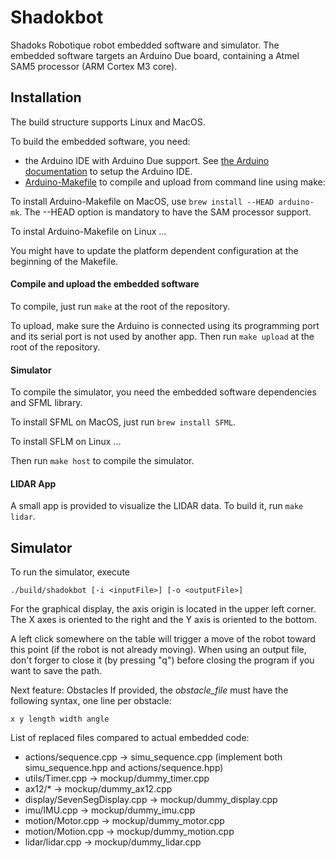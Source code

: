 # Shadokbot

Shadoks Robotique robot embedded software and simulator.
The embedded software targets an Arduino Due board, containing a Atmel SAM5 processor (ARM Cortex M3 core).


## Installation

The build structure supports Linux and MacOS.

To build the embedded software, you need:
* the Arduino IDE with Arduino Due support. See [the Arduino documentation](https://www.arduino.cc/en/Guide/ArduinoDue#toc2)
to setup the Arduino IDE.
* [Arduino-Makefile](https://github.com/sudar/Arduino-Makefile) to compile and upload
from command line using make:

To install Arduino-Makefile on MacOS, use `brew install --HEAD arduino-mk`.
The --HEAD option is mandatory to have the SAM processor support.

To instal Arduino-Makefile on Linux ...

You might have to update the platform dependent configuration at the beginning of the Makefile.


#### Compile and upload the embedded software

To compile, just run `make` at the root of the repository.

To upload, make sure the Arduino is connected using its programming port and its serial
port is not used by another app.
Then run `make upload` at the root of the repository.

#### Simulator

To compile the simulator, you need the embedded software dependencies and SFML library.

To install SFML on MacOS, just run `brew install SFML`.

To install SFLM on Linux ...

Then run `make host` to compile the simulator.

#### LIDAR App

A small app is provided to visualize the LIDAR data. To build it, run `make lidar`.


## Simulator

To run the simulator, execute
```
./build/shadokbot [-i <inputFile>] [-o <outputFile>]
```
For the graphical display, the axis origin is located in the upper left corner.
The X axes is oriented to the right and the Y axis is oriented to the bottom.

A left click somewhere on the table will trigger a move of the robot toward this point (if the robot is not already moving).
When using an output file, don't forger to close it (by pressing "q") before closing the program if you want to save the path.

Next feature: Obstacles
If provided, the *obstacle_file* must have the following syntax, one line per obstacle:
```
x y length width angle
```

List of replaced files compared to actual embedded code:
* actions/sequence.cpp -> simu_sequence.cpp (implement both simu_sequence.hpp and actions/sequence.hpp)
* utils/Timer.cpp -> mockup/dummy_timer.cpp
* ax12/* -> mockup/dummy_ax12.cpp
* display/SevenSegDisplay.cpp -> mockup/dummy_display.cpp
* imu/IMU.cpp -> mockup/dummy_imu.cpp
* motion/Motor.cpp -> mockup/dummy_motor.cpp
* motion/Motion.cpp -> mockup/dummy_motion.cpp
* lidar/lidar.cpp -> mockup/dummy_lidar.cpp
